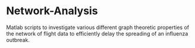 # Network-Analysis
Matlab scripts to investigate various different graph theoretic properties of the network of flight data to efficiently delay the spreading of an influenza outbreak.
